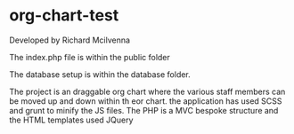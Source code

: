 # org-chart-test

Developed by Richard Mcilvenna

The index.php file is within the public folder

The database setup is within the database folder.

The project is an draggable org chart where the various staff members can  be moved up and down within th eor chart. the application has used SCSS and grunt to minify the JS files. The PHP is a MVC bespoke structure and the HTML templates used JQuery